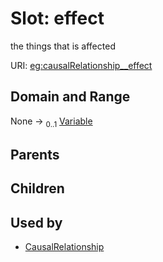 
# Slot: effect


the things that is affected

URI: [eg:causalRelationship__effect](http://w3id.org/ontogpt/environmental-metagenome/causalRelationship__effect)


## Domain and Range

None &#8594;  <sub>0..1</sub> [Variable](Variable.md)

## Parents


## Children


## Used by

 * [CausalRelationship](CausalRelationship.md)
